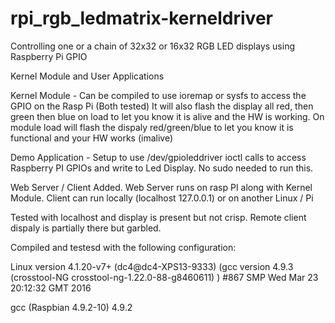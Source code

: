 # rpi_rgb_ledmatrix-kerneldriver
Controlling one or a chain of 32x32 or 16x32 RGB LED displays using Raspberry Pi GPIO

Kernel Module and User Applications

Kernel Module -
    Can be compiled to use ioremap or sysfs to access the GPIO on the Rasp Pi (Both tested)
    It will also flash the display all red, then green then blue on load to let you know it is alive and the HW is working.
    On module load will flash the dispaly red/green/blue to let you know it is functional and your HW works (imalive)

Demo Application -
    Setup to use /dev/gpioleddriver ioctl calls to access Raspberry PI GPIOs and write to Led Display.
    No sudo needed to run this.

Web Server / Client Added.
Web Server runs on rasp PI along with Kernel Module.
Client can run locally (localhost 127.0.0.1) or on another Linux / Pi

Tested with localhost and display is present but not crisp. 
Remote client dispaly is partially there but garbled.

Compiled and testesd with the following configuration:

Linux version 4.1.20-v7+ (dc4@dc4-XPS13-9333) (gcc version 4.9.3 (crosstool-NG crosstool-ng-1.22.0-88-g8460611) ) #867 SMP Wed Mar 23 20:12:32 GMT 2016

gcc (Raspbian 4.9.2-10) 4.9.2
